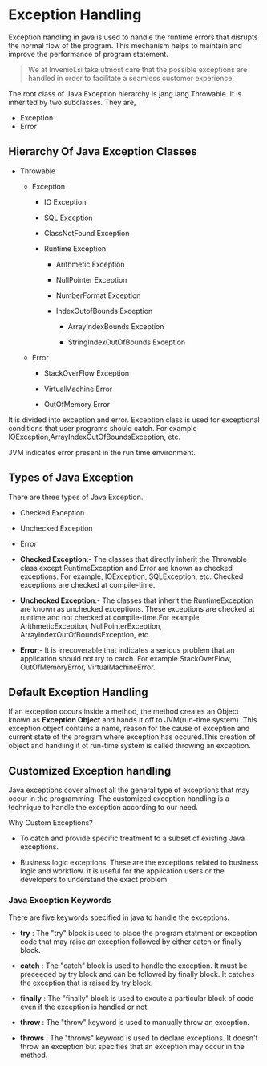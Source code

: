 # Exception Handling

Exception handling in java is used to handle the runtime errors that disrupts the normal flow of the program. This mechanism helps to maintain and improve the performance of program statement.

> We at InvenioLsi take utmost care that the possible exceptions are handled in order to facilitate a seamless customer experience.

The root class of Java Exception hierarchy is jang.lang.Throwable. It is inherited by two subclasses. They are,
* Exception
* Error

## Hierarchy Of Java Exception Classes

- Throwable
  - Exception
    - IO Exception
    - SQL Exception
    - ClassNotFound Exception
    - Runtime Exception
      
      - Arithmetic Exception
      - NullPointer Exception
      - NumberFormat Exception
      - IndexOutofBounds Exception

        - ArrayIndexBounds Exception

        - StringIndexOutOfBounds Exception
    
  - Error
    - StackOverFlow Exception

    - VirtualMachine Error
    - OutOfMemory Error


It is divided into exception and error. Exception class is used for exceptional conditions that user programs should catch. For example IOException,ArrayIndexOutOfBoundsException, etc.

JVM indicates error present in the run time environment. 

## Types of Java Exception
There are three types of Java Exception.
* Checked Exception
* Unchecked Exception
* Error


* **Checked Exception**:- The classes that directly inherit the Throwable class except RuntimeException and Error are known as checked exceptions. For example, IOException, SQLException, etc. Checked exceptions are checked at compile-time.

* **Unchecked Exception**:- The classes that inherit the RuntimeException are known as unchecked exceptions. These exceptions are checked at runtime and not checked at compile-time.For example, ArithmeticException, NullPointerException, ArrayIndexOutOfBoundsException, etc. 

* **Error**:- It is irrecoverable that indicates a serious problem that an application should not try to catch. For example StackOverFlow, OutOfMemoryError, VirtualMachineError.

## Default Exception Handling
If an exception occurs inside a method, the method creates an Object known as **Exception Object** and hands it off to JVM(run-time system). This exception object contains a name, reason for the cause of exception and current state of the program where exception has occured.This creation of object and handling it ot run-time system is called throwing an exception.


## Customized Exception handling

 Java exceptions cover almost all the general type of exceptions that may occur in the programming.
 The customized exception handling is a technique to handle the exception according to our need. 

 Why Custom Exceptions?
 - To catch and provide specific treatment to a subset of existing Java exceptions.

- Business logic exceptions: These are the exceptions related to business logic and workflow. 
  It is useful for the application users or the  developers to understand the exact problem.

### Java Exception Keywords
There are five keywords specified in java to handle the exceptions.
- **try** : The "try" block is used to place the program statment or exception code that may raise an exception followed by either catch or finally block.

- **catch** : The "catch" block is used to handle the exception. It must be preceeded by try block and can be followed by finally block. It catches the exception that is raised by try block.

- **finally** :  The "finally" block is used to excute a particular block of code even if the exception is handled or not.

- **throw** : The "throw" keyword is used to manually throw an exception.

- **throws** : The "throws" keyword is used to declare exceptions. It doesn't throw an exception but specifies that an exception may occur in the method.

